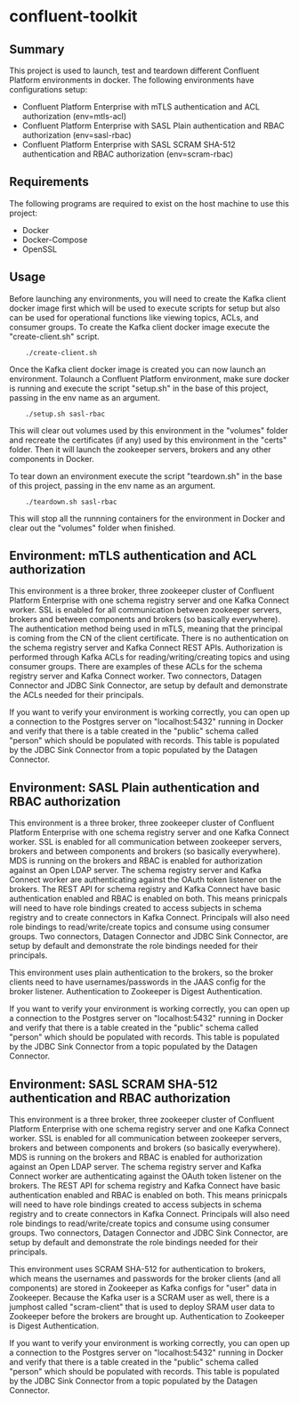# confluent-toolkit

## Summary

This project is used to launch, test and teardown different Confluent Platform environments in docker. The following environments have configurations setup:

- Confluent Platform Enterprise with mTLS authentication and ACL authorization (env=mtls-acl)
- Confluent Platform Enterprise with SASL Plain authentication and RBAC authorization (env=sasl-rbac)
- Confluent Platform Enterprise with SASL SCRAM SHA-512 authentication and RBAC authorization (env=scram-rbac)

## Requirements

The following programs are required to exist on the host machine to use this project:

- Docker
- Docker-Compose
- OpenSSL

## Usage

Before launching any environments, you will need to create the Kafka client docker image first which will be used to execute scripts for setup but also can be used for 
operational functions like viewing topics, ACLs, and consumer groups. To create the Kafka client docker image execute the "create-client.sh" script.

```
    ./create-client.sh
```

Once the Kafka client docker image is created you can now launch an environment. Tolaunch a Confluent Platform environment, make sure docker is running and execute the 
script "setup.sh" in the base of this project, passing in the env name as an argument.

```
    ./setup.sh sasl-rbac
```

This will clear out volumes used by this environment in the "volumes" folder and recreate the certificates (if any) used by this environment in the "certs" folder. Then it will 
launch the zookeeper servers, brokers and any other components in Docker.

To tear down an environment execute the script "teardown.sh" in the base of this project, passing in the env name as an argument.

```
    ./teardown.sh sasl-rbac
```

This will stop all the runnning containers for the environment in Docker and clear out the "volumes" folder when finished.

## Environment: mTLS authentication and ACL authorization

This environment is a three broker, three zookeeper cluster of Confluent Platform Enterprise with one schema registry server and one Kafka Connect worker. SSL is enabled for all
communication between zookeeper servers, brokers and between components and brokers (so basically everywhere). The authentication method being used in mTLS, meaning that the
principal is coming from the CN of the client certificate. There is no authentication on the schema registry server and Kafka Connect REST APIs. Authorization is performed through
Kafka ACLs for reading/writing/creating topics and using consumer groups. There are examples of these ACLs for the schema registry server and Kafka Connect worker. Two connectors, 
Datagen Connector and JDBC Sink Connector, are setup by default and demonstrate the ACLs needed for their principals.

If you want to verify your environment is working correctly, you can open up a connection to the Postgres server on "localhost:5432" running in Docker and verify that there is a 
table created in the "public" schema called "person" which should be populated with records. This table is populated by the JDBC Sink Connector from a topic populated by the 
Datagen Connector.

## Environment: SASL Plain authentication and RBAC authorization

This environment is a three broker, three zookeeper cluster of Confluent Platform Enterprise with one schema registry server and one Kafka Connect worker. SSL is enabled for all
communication between zookeeper servers, brokers and between components and brokers (so basically everywhere). MDS is running on the brokers and RBAC is enabled for authorization 
against an Open LDAP server. The schema registry server and Kafka Connect worker are authenticating against the OAuth token listener on the brokers. The REST API for schema registry 
and Kafka Connect have basic authentication enabled and RBAC is enabled on both. This means prinicpals will need to have role bindings created to access subjects in schema registry 
and to create connectors in Kafka Connect. Principals will also need role bindings to read/write/create topics and consume using consumer groups. Two connectors, Datagen Connector 
and JDBC Sink Connector, are setup by default and demonstrate the role bindings needed for their principals.

This environment uses plain authentication to the brokers, so the broker clients need to have usernames/passwords in the JAAS config for the broker listener. Authentication to 
Zookeeper is Digest Authentication.

If you want to verify your environment is working correctly, you can open up a connection to the Postgres server on "localhost:5432" running in Docker and verify that there is a 
table created in the "public" schema called "person" which should be populated with records. This table is populated by the JDBC Sink Connector from a topic populated by the 
Datagen Connector.

## Environment: SASL SCRAM SHA-512 authentication and RBAC authorization

This environment is a three broker, three zookeeper cluster of Confluent Platform Enterprise with one schema registry server and one Kafka Connect worker. SSL is enabled for all
communication between zookeeper servers, brokers and between components and brokers (so basically everywhere). MDS is running on the brokers and RBAC is enabled for authorization 
against an Open LDAP server. The schema registry server and Kafka Connect worker are authenticating against the OAuth token listener on the brokers. The REST API for schema registry 
and Kafka Connect have basic authentication enabled and RBAC is enabled on both. This means prinicpals will need to have role bindings created to access subjects in schema registry 
and to create connectors in Kafka Connect. Principals will also need role bindings to read/write/create topics and consume using consumer groups. Two connectors, Datagen Connector 
and JDBC Sink Connector, are setup by default and demonstrate the role bindings needed for their principals.

This environment uses SCRAM SHA-512 for authentication to brokers, which means the usernames and passwords for the broker clients (and all components) are stored in Zookeeper
as Kafka configs for "user" data in Zookeeper. Because the Kafka user is a SCRAM user as well, there is a jumphost called "scram-client" that is used to deploy SRAM user data to
Zookeeper before the brokers are brought up. Authentication to Zookeeper is Digest Authentication.

If you want to verify your environment is working correctly, you can open up a connection to the Postgres server on "localhost:5432" running in Docker and verify that there is a 
table created in the "public" schema called "person" which should be populated with records. This table is populated by the JDBC Sink Connector from a topic populated by the 
Datagen Connector.